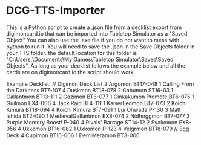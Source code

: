 # DCG-TTS-Importer
This is a Python script to create a .json file from a decklist export from digimoncard.io that can be imported into Tabletop Simulator as a "Saved Object" You can also use the .exe file if you do not want to mess with python to run it.
You will need to save the .json in the Save Objects folder in your TTS folder. the default location for this folder is "C:\Users\,<uername>\Documents\My Games\Tabletop Simulator\Saves\Saved Objects".
As long as your decklist follows the example below and all the cards are on digimoncard.io the script should work.

Example Decklist:
// Digimon Deck List 
2 Argomon BT17-048
1 Calling From the Darkness BT7-107
4 Duskmon BT18-078
2 Gabumon ST16-03
1 Gallantmon BT13-111
2 Gazimon BT3-077
1 Ginkakumon Promote BT6-075
1 Guilmon EX4-006
4 Jack Raid BT4-111
1 KaiserLeomon BT7-073
2 Koichi Kimura BT18-094
4 Koichi Kimura BT7-091
1 Lui Ohwada P-130
3 Matt Ishida BT2-090
1 MedievalGallantmon EX8-074
2 Nidhoggmon BT7-077
3 Purple Memory Boost! P-040
4 Rivals' Barrage ST14-12
2 Syakomon EX8-056
4 Ukkomon BT16-082
1 Ukkomon P-123
4 Velgrmon BT18-079
// Egg Deck 
4 Cupimon BT16-006
1 DemiMeramon BT3-006
